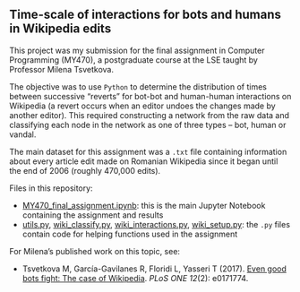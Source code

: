 ## Time-scale of interactions for bots and humans in Wikipedia edits

This project was my submission for the final assignment in Computer Programming (MY470), a postgraduate course at the LSE taught by Professor Milena Tsvetkova.

The objective was to use `Python` to determine the distribution of times between successive “reverts” for bot-bot and human-human interactions on Wikipedia (a revert occurs when an editor undoes the changes made by another editor). This required constructing a network from the raw data and classifying each node in the network as one of three types &ndash; bot, human or vandal. 

The main dataset for this assignment was a `.txt` file containing information about every article edit made on Romanian Wikipedia since it began until the end of 2006 (roughly 470,000 edits). 

Files in this repository:
-	[MY470_final_assignment.ipynb](MY470_final_assignment.ipynb): this is the main Jupyter Notebook containing the assignment and results
-	[utils.py](utils.py), [wiki_classify.py](wiki_classify.py), [wiki_interactions.py](wiki_interactions.py), [wiki_setup.py](wiki_setup.py): the `.py` files contain code for helping functions used in the assignment

For Milena’s published work on this topic, see:  
- Tsvetkova M, García-Gavilanes R, Floridi L, Yasseri T (2017). [Even good bots fight: The case of Wikipedia](https://doi.org/10.1371/journal.pone.0171774). _PLoS ONE 12_(2): e0171774.

